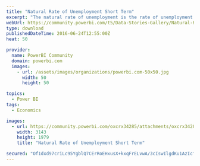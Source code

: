 ```yaml
---
title: "Natural Rate of Unemployment Short Term"
excerpt: "The natural rate of unemployment is the rate of unemployment from all sources except changes in aggregate demand. There's a lot to figuring out the"
webUrl: https://community.powerbi.com/t5/Data-Stories-Gallery/Natural-Rate-of-Unemployment-Short-Term/m-p/45537
type: download
publishedDateTime: 2016-06-24T12:55:00Z
heat: 50

provider:
  name: PowerBI Community
  domain: powerbi.com
  images:
    - url: /assets/images/organizations/powerbi.com-50x50.jpg
      width: 50
      height: 50

topics:
  - Power BI
tags:
  - Economics

images:
  - url: https://community.powerbi.com/oxcrx34285/attachments/oxcrx34285/DataStoriesGallery/5/1/NRU_thumb.PNG
    width: 3143
    height: 1979
    title: "Natural Rate of Unemployment Short Term"

secured: "Of1dxd97criLc95YgblQ7CErRoEHxusX+kxqFrELvwA/3cIswIlgdKu1AzIcfmeGmovWbiHF+yDuLHj6WaDwJ/zTiVNVliLtswwlAgmITu4A/++faUcu/Zfi3Uzd4LgHKsKYUZdEP2r8DH1PbKXOaCEE5ouVyY9zOrQk9hSv7GkThO26lD+dG9yIsBtQjZbhbrQAGxI6c9oNvoMKUdB5cT7bUmVjQH0DF5D1u4WJ4cra194z+zEZUHbFaIWjLs6CAzBFsTfSPMpNUAXWmBmytDIejeoTNOn35cpLJ9IV/ss1JatZ3xPxhdowSbmGZoxVa3Ihhw5Ed2NBgbW5WnrWYpxkR4dJuLZk2o9aChjA6cvZ12sFgVwCM/hrpw/3fUfC;o+K4X78lSAwdqSJ3EBl4jw=="
---
```



